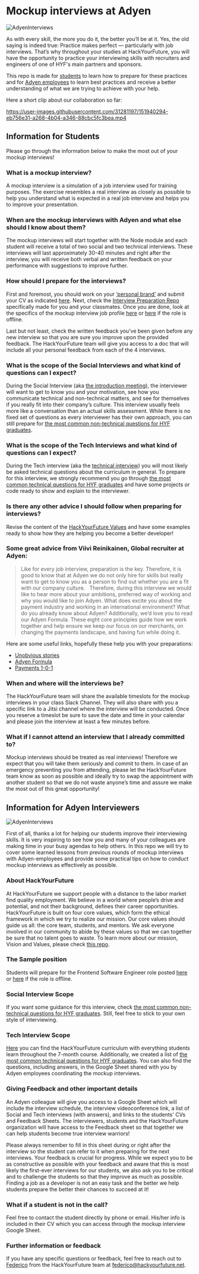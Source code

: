 # Mockup interviews at Adyen

![AdyenInterviews](assets/cover.jpg)

As with every skill, the more you do it, the better you’ll be at it. Yes, the old saying is indeed true: Practice makes perfect — particularly with job interviews. That’s why throughout your studies at HackYourFuture, you will have the opportunity to practice your interviewing skills with recruiters and engineers of one of HYF's main partners and sponsors. 

This repo is made for [students](https://github.com/HackYourFuture/interviewpreparation/blob/main/adyeninterviews.md#information-for-students) to learn how to prepare for these practices and for [Adyen employees](https://github.com/HackYourFuture/interviewpreparation/blob/main/adyeninterviews.md#information-for-interviewers) to learn best practices and receive a better understanding of what we are trying to achieve with your help.

Here a short clip about our collaboration so far:

https://user-images.githubusercontent.com/31281197/151940294-eb756e31-a268-4b04-a346-88cbc5fc3bea.mp4

## Information for Students
Please go through the information below to make the most out of your mockup interviews!

### What is a mockup interview?
A mockup interview is a simulation of a job interview used for training purposes. The exercise resembles a real interview as closely as possible to help you understand what is expected in a real job interview and helps you to improve your presentation. 

### When are the mockup interviews with Adyen and what else should I know about them?
The mockup interviews will start together with the Node module and each student will receive a total of two social and two technical interviews. These interviews will last approximately 30-40 minutes and right after the interview, you will receive both verbal and written feedback on your performance with suggestions to improve further.

### How should I prepare for the interviews?
First and foremost, you should work on your [‘personal brand’](https://github.com/HackYourFuture/yourpersonalbrand) and submit your CV as indicated [here](https://github.com/HackYourFuture/yourpersonalbrand/blob/main/yourcurriculum.md). Next, check the [Interview Preparation Repo](https://github.com/HackYourFuture/interviewpreparation) specifically made for you and your classmates. Once you are done, look at the specifics of the mockup interview job profile [here](https://careers.adyen.com/vacancies/development/510980/frontend-software-engineer) or [here](assets/samplerole.png) if the role is offline.

Last but not least, check the written feedback you’ve been given before any new interview so that you are sure you improve upon the provided feedback. The HackYourFuture team will give you access to a doc that will include all your personal feedback from each of the 4 interviews.

### What is the scope of the Social Interviews and what kind of questions can I expect?
During the Social Interview (aka [the introduction meeting](https://github.com/HackYourFuture/interviewpreparation/blob/main/introductionmeeting.md)), the interviewer will want to get to know you and your motivation, see how you communicate technical and non-technical matters, and see for themselves if you really fit into their company’s culture. This interview usually feels more like a conversation than an actual skills assessment. While there is no fixed set of questions as every interviewer has their own approach, you can still prepare for [the most common non-technical questions for HYF graduates](https://github.com/HackYourFuture/interviewpreparation/blob/main/nontechquestions.md). 

### What is the scope of the Tech Interviews and what kind of questions can I expect?
During the Tech interview (aka the [technical interview](https://github.com/HackYourFuture/interviewpreparation/blob/main/technicalinterview.md)) you will most likely be asked technical questions about the curriculum in general. To prepare for this interview, we strongly recommend you go through [the most common technical questions for HYF graduates](https://github.com/HackYourFuture/interviewpreparation/blob/main/technicalquestions.md) and have some projects or code ready to show and explain to the interviewer.

### Is there any other advice I should follow when preparing for interviews? 
Revise the content of the [HackYourFuture Values](https://github.com/HackYourFuture/values) and have some examples ready to show how they are helping you become a better developer!

### Some great advice from Viivi Reinikainen, Global recruiter at Adyen:

 > Like for every job interview, preparation is the key. Therefore, it is good to know that at Adyen we do not only hire for skills but really want to get to know you as a person to find out whether you are a fit with our company culture.   Therefore, during this interview we would like to hear more about your ambitions, preferred way of working and why you would like to join Adyen. What does excite you about the payment industry and working in an international environment? What do you already know about Adyen? Additionally, we’d love you to read our Adyen Formula. These eight core principles guide how we work together and help ensure we keep our focus on our merchants, on changing the payments landscape, and having fun while doing it. 
 
Here are some useful links, hopefully these help you with your preparations:
- [Unobvious stories](https://www.youtube.com/playlist?list=PL6agz7H5yEoZY30Dqz8WVTd8Z9bHJZEKV)
- [Adyen Formula](https://www.youtube.com/watch?v=1jHb5lOnJw8)
- [Payments 1-0-1](https://www.youtube.com/watch?v=RyLshWxqlzs&list=PL6agz7H5yEoaeiP2cqvAOk_yJN3LF_q_X&index=1)

### When and where will the interviews be?
The HackYourFuture team will share the available timeslots for the mockup interviews in your class Slack Channel. They will also share with you a specific link to a Jitsi channel where the interview will be conducted. Once you reserve a timeslot be sure to save the date and time in your calendar and please join the interview at least a few minutes before.

### What if I cannot attend an interview that I already committed to?
Mockup interviews should be treated as real interviews! Therefore we expect that you will take them seriously and commit to them. In case of an emergency preventing you from attending, please let the HackYourFuture team know as soon as possible and ideally try to swap the appointment with another student so that we do not waste anyone’s time and assure we make the most out of this great opportunity!

## Information for Adyen Interviewers
![AdyenInterviews](assets/cover2.jpg)

First of all, thanks a lot for helping our students improve their interviewing skills. It is very inspiring to see how you and many of your colleagues are making time in your busy agendas to help others. In this repo we will try to cover some learned lessons from previous rounds of mockup interviews with Adyen-employees and provide some practical tips on how to conduct mockup interviews as effectively as possible.

### About HackYourFuture
At HackYourFuture we support people with a distance to the labor market find quality employment. We believe in a world where people’s drive and potential, and not their background, defines their career opportunities. HackYourFuture is built on four core values, which form the ethical framework in which we try to realize our mission. Our core values should guide us all: the core team, students, and mentors. We ask everyone involved in our community to abide by these values so that we can together be sure that no talent goes to waste. To learn more about our mission, Vision and Values, please check [this repo](https://github.com/HackYourFuture/values).

### The Sample position
Students will prepare for the Frontend Software Engineer role posted [here](https://careers.adyen.com/vacancies/development/510980/frontend-software-engineer) or [here](assets/samplerole.png) if the role is offline.

### Social Interview Scope
If you want some guidance for this interview, check [the most common non-technical questions for HYF graduates](https://github.com/HackYourFuture/interviewpreparation/blob/main/nontechquestions.md). Still, feel free to stick to your own style of interviewing. 
 
### Tech Interview Scope
[Here](https://github.com/HackYourFuture/curriculum) you can find the HackYourFuture curriculum with everything students learn throughout the 7-month course. Additionally, we created a list of [the most common technical questions for HYF graduates](https://github.com/HackYourFuture/interviewpreparation/blob/main/technicalquestions.md). You can also find the questions, including answers, in the Google Sheet shared with you by Adyen employees coordinating the mockup interviews.

### Giving Feedback and other important details
An Adyen colleague will give you access to a Google Sheet which will include the interview schedule, the interview videoconference link, a list of Social and Tech interviews (with answers), and links to the students' CVs and Feedback Sheets. The interviewers, students and the HackYourFuture organization will have access to the Feedback sheet so that together we can help students become true interview warriors! 

Please always remember to fill in this sheet during or right after the interview so the student can refer to it when preparing for the next interviews. Your feedback is crucial for progress. While we expect you to be as constructive as possible with your feedback and aware that this is most likely the first-ever interviews for our students, we also ask you to be critical and to challenge the students so that they improve as much as possible. Finding a job as a developer is not an easy task and the better we help students prepare the better their chances to succeed at it!

### What if a student is not in the call?
Feel free to contact the student directly by phone or email. His/her info is included in their CV which you can access through the mockup interview Google Sheet.

### Further information or feedback
If you have any specific questions or feedback, feel free to reach out to [Federico](https://www.linkedin.com/in/fedefusco/) from the HackYourFuture team at federico@hackyourfuture.net.




